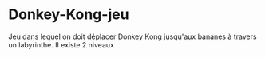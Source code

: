 # Donkey-Kong-jeu

Jeu dans lequel on doit déplacer Donkey Kong jusqu'aux bananes à travers un labyrinthe.
Il existe 2 niveaux

